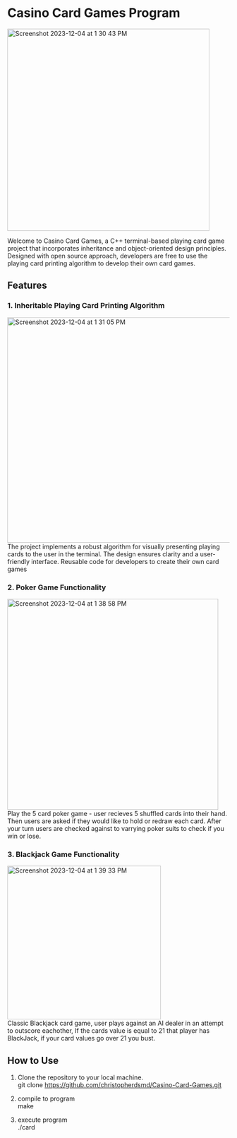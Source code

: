 # Casino Card Games Program
<img width="458" alt="Screenshot 2023-12-04 at 1 30 43 PM" src="https://github.com/christopherdsmd/Casino-Card-Games/assets/104523163/d815e65b-6199-4811-8131-9767e8b284ee">

Welcome to Casino Card Games, a C++ terminal-based playing card game project that incorporates inheritance and object-oriented design principles. Designed with open source approach, developers are free to use the playing card printing algorithm to develop their own card games.

## Features

### 1. Inheritable Playing Card Printing Algorithm
<img width="511" alt="Screenshot 2023-12-04 at 1 31 05 PM" src="https://github.com/christopherdsmd/Casino-Card-Games/assets/104523163/e36e4a66-759a-4873-af83-28b08cf31417"> <br>
The project implements a robust algorithm for visually presenting playing cards to the user in the terminal. The design ensures clarity and a user-friendly interface. Reusable code for developers to create their own card games

### 2. Poker Game Functionality
<img width="478" alt="Screenshot 2023-12-04 at 1 38 58 PM" src="https://github.com/christopherdsmd/Casino-Card-Games/assets/104523163/50714c28-3d2e-448f-8387-aaf8ad79d31b"> <br>
Play the 5 card poker game - user recieves 5 shuffled cards into their hand. Then users are asked if they would like to hold or redraw each card. After your turn users are checked against to varrying poker suits to check if you win or lose. 

### 3. Blackjack Game Functionality
<img width="348" alt="Screenshot 2023-12-04 at 1 39 33 PM" src="https://github.com/christopherdsmd/Casino-Card-Games/assets/104523163/6b68c10b-4be9-4173-915b-b381c9fc7006"> <br>
Classic Blackjack card game, user plays against an AI dealer in an attempt to outscore eachother, If the cards value is equal to 21 that player has BlackJack, if your card values go over 21 you bust.

## How to Use

1. Clone the repository to your local machine. <br>
   git clone https://github.com/christopherdsmd/Casino-Card-Games.git

2. compile to program <br>
     make

3. execute program <br>
     ./card

   
